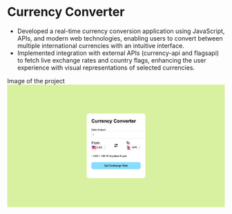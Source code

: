 # Currency Converter
- Developed a real-time currency conversion application using JavaScript, APIs, and modern web technologies, enabling users to convert between multiple international currencies with an intuitive interface.
- Implemented integration with external APIs (currency-api and flagsapi) to fetch live exchange rates and country flags, enhancing the user experience with visual representations of selected currencies.

Image of the project
![Picture of the project](ProjectImage.png)
